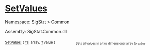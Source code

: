 # [SetValues](./ArrayExtension-100663386.md)

Namespace: [SigStat]() > [Common](./../README.md)

Assembly: SigStat.Common.dll

<sub>[SetValues](./ArrayExtension-100663386.md) ( [`T`](./ArrayExtension-100663386.md)[] array, [`T`](./ArrayExtension-100663386.md) value )</sub>&nbsp; &nbsp; &nbsp; &nbsp; &nbsp; &nbsp; &nbsp; &nbsp; &nbsp;<sub><sub>Sets all values in a two dimensional array to `value`</sub></sub>
